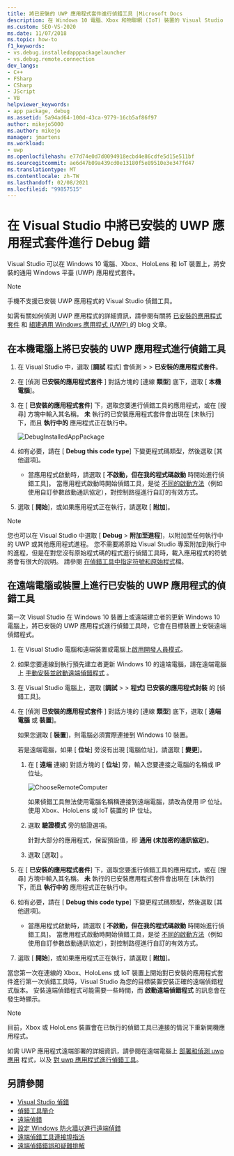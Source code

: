 ```yaml
---
title: 將已安裝的 UWP 應用程式套件進行偵錯工具 |Microsoft Docs
description: 在 Windows 10 電腦、Xbox 和物聯網 (IoT) 裝置的 Visual Studio 中，將已安裝的通用 Windows 平臺 (UWP) 應用程式套件。
ms.custom: SEO-VS-2020
ms.date: 11/07/2018
ms.topic: how-to
f1_keywords:
- vs.debug.installedapppackagelauncher
- vs.debug.remote.connection
dev_langs:
- C++
- FSharp
- CSharp
- JScript
- VB
helpviewer_keywords:
- app package, debug
ms.assetid: 5a94ad64-100d-43ca-9779-16cb5af86f97
author: mikejo5000
ms.author: mikejo
manager: jmartens
ms.workload:
- uwp
ms.openlocfilehash: e77d74e0d7d0094918ecbd4e86cdfe5d15e511bf
ms.sourcegitcommit: ae6d47b09a439cd0e13180f5e89510e3e347fd47
ms.translationtype: MT
ms.contentlocale: zh-TW
ms.lasthandoff: 02/08/2021
ms.locfileid: "99857515"
---
```

# <a name="debug-an-installed-uwp-app-package-in-visual-studio"></a>在 Visual Studio 中將已安裝的 UWP 應用程式套件進行 Debug 錯

Visual Studio 可以在 Windows 10 電腦、Xbox、HoloLens 和 IoT 裝置上，將安裝的通用 Windows 平臺 (UWP) 應用程式套件。

>[!NOTE]
>手機不支援已安裝 UWP 應用程式的 Visual Studio 偵錯工具。

如需有關如何偵測 UWP 應用程式的詳細資訊，請參閱有關將 [已安裝的應用程式套件](https://devblogs.microsoft.com/devops/updates-for-debugging-installed-app-packages-in-visual-studio-2015-update-2/) 和 [組建通用 Windows 應用程式 (UWP) ](https://devblogs.microsoft.com/visualstudio/universal-windows-apps-targeting-windows-10-anniversary-sdk/)的 blog 文章。

## <a name="debug-an-installed-uwp-app-on-a-local-machine"></a>在本機電腦上將已安裝的 UWP 應用程式進行偵錯工具

1. 在 Visual Studio 中，選取 [**調試** 程式] 會偵測  >    >  **已安裝的應用程式套件**。

1. 在 [偵測 **已安裝的應用程式套件** ] 對話方塊的 [連線 **類型**] 底下，選取 [ **本機電腦**]。

1. 在 [ **已安裝的應用程式套件**] 下，選取您要進行偵錯工具的應用程式，或在 [搜尋] 方塊中輸入其名稱。 **未** 執行的已安裝應用程式套件會出現在 [未執行] 下，而且 **執行中的** 應用程式正在執行中。

   ![DebugInstalledAppPackage](../debugger/media/debug-installed-app-pkg.png "DebugInstalledAppPackage")

1. 如有必要，請在 [ **Debug this code type**] 下變更程式碼類型，然後選取 [其他選項]。
   - 當應用程式啟動時，請選取 [ **不啟動，但在我的程式碼啟動** 時開始進行偵錯工具]。 當應用程式啟動時開始偵錯工具，是從 [不同的啟動方法](/windows/uwp/xbox-apps/automate-launching-uwp-apps)（例如使用自訂參數啟動通訊協定），對控制路徑進行自訂的有效方式。

1. 選取 [ **開始**]，或如果應用程式正在執行，請選取 [ **附加**]。

> [!NOTE]
> 您也可以在 Visual Studio 中選取 [ **Debug**  >  **附加至進程**]，以附加至任何執行中的 UWP 或其他應用程式進程。 您不需要將原始 Visual Studio 專案附加到執行中的進程，但是在對您沒有原始程式碼的程式進行偵錯工具時，載入應用程式的符號將會有很大的説明。 請參閱 [在偵錯工具中指定符號和原始程式](specify-symbol-dot-pdb-and-source-files-in-the-visual-studio-debugger.md)檔。

## <a name="debug-an-installed-uwp-app-on-a-remote-computer-or-device"></a><a name="remote"></a> 在遠端電腦或裝置上進行已安裝的 UWP 應用程式的偵錯工具

第一次 Visual Studio 在 Windows 10 裝置上或遠端建立者的更新 Windows 10 電腦上，將已安裝的 UWP 應用程式進行偵錯工具時，它會在目標裝置上安裝遠端偵錯程式。

1. 在 Visual Studio 電腦和遠端裝置或電腦上[啟用開發人員模式](/windows/uwp/get-started/enable-your-device-for-development)。

1. 如果您要連線到執行預先建立者更新 Windows 10 的遠端電腦，請在遠端電腦上 [手動安裝並啟動遠端偵錯程式](../debugger/remote-debugging.md) 。

1. 在 Visual Studio 電腦上，選取 [**調試**  >    >  **程式] 已安裝的應用程式封裝** 的 [偵錯工具]。

1. 在 [偵測 **已安裝的應用程式套件** ] 對話方塊的 [連線 **類型**] 底下，選取 [ **遠端電腦** 或 **裝置**]。

   如果您選取 [ **裝置**]，則電腦必須實際連接到 Windows 10 裝置。

   若是遠端電腦，如果 [ **位址**] 旁沒有出現 [電腦位址]，請選取 [ **變更**]。

   1. 在 [ **遠端** 連線] 對話方塊的 [ **位址**] 旁，輸入您要連接之電腦的名稱或 IP 位址。

      ![ChooseRemoteComputer](../debugger/media/debug-remote-app-pkg.png "ChooseRemoteComputer")

      如果偵錯工具無法使用電腦名稱稱連接到遠端電腦，請改為使用 IP 位址。 使用 Xbox、HoloLens 或 IoT 裝置的 IP 位址。
   1. 選取 **驗證模式** 旁的驗證選項。

      針對大部分的應用程式，保留預設值，即 **通用 (未加密的通訊協定)**。
   1. 選取 [選取]  。

1. 在 [ **已安裝的應用程式套件**] 下，選取您要進行偵錯工具的應用程式，或在 [搜尋] 方塊中輸入其名稱。 **未** 執行的已安裝應用程式套件會出現在 [未執行] 下，而且 **執行中的** 應用程式正在執行中。

1. 如有必要，請在 [ **Debug this code type**] 下變更程式碼類型，然後選取 [其他選項]。
   - 當應用程式啟動時，請選取 [ **不啟動，但在我的程式碼啟動** 時開始進行偵錯工具]。 當應用程式啟動時開始偵錯工具，是從 [不同的啟動方法](/windows/uwp/xbox-apps/automate-launching-uwp-apps)（例如使用自訂參數啟動通訊協定），對控制路徑進行自訂的有效方式。

1. 選取 [ **開始**]，或如果應用程式正在執行，請選取 [ **附加**]。

當您第一次在連線的 Xbox、HoloLens 或 IoT 裝置上開始對已安裝的應用程式套件進行第一次偵錯工具時，Visual Studio 為您的目標裝置安裝正確的遠端偵錯程式版本。 安裝遠端偵錯程式可能需要一些時間，而 **啟動遠端偵錯程式** 的訊息會在發生時顯示。

>[!NOTE]
>目前，Xbox 或 HoloLens 裝置會在已執行的偵錯工具已連接的情況下重新開機應用程式。

如需 UWP 應用程式遠端部署的詳細資訊，請參閱在遠端電腦上 [部署和偵測 uwp 應用](/windows/uwp/debug-test-perf/deploying-and-debugging-uwp-apps#advanced-remote-deployment-options) 程式，以及 [對 uwp 應用程式進行偵錯工具](run-windows-store-apps-on-a-remote-machine.md)。

## <a name="see-also"></a>另請參閱

- [Visual Studio 偵錯](../debugger/index.yml)
- [偵錯工具簡介](../debugger/debugger-feature-tour.md)
- [遠端偵錯](../debugger/remote-debugging.md)
- [設定 Windows 防火牆以進行遠端偵錯](../debugger/configure-the-windows-firewall-for-remote-debugging.md)
- [遠端偵錯工具連接埠指派](../debugger/remote-debugger-port-assignments.md)
- [遠端偵錯錯誤和疑難排解](../debugger/remote-debugging-errors-and-troubleshooting.md)